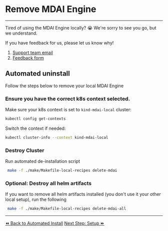 # Remove MDAI Engine
----
Tired of using the MDAI Engine locally? 😭 We're sorry to see you go, but we understand.

If you have feedback for us, please let us know why!
1. [Support team email](mailto:support@mydecisive.ai)
2. [Feedback form](https://docs.google.com/forms/d/e/1FAIpQLScZNGgu5Cshd-WP7HGcvW4yPVP_NbWswcAU6vKgUnRb_6umpA/viewform?usp=sharing)



## Automated uninstall
Follow the steps below to remove your local MDAI Engine

### Ensure you have the correct k8s context selected.

Make sure your k8s context is set to `kind-mdai-local` cluster:

```bash
kubectl config get-contexts
```

Switch the context if needed:

```bash
kubectl cluster-info --context kind-mdai-local
```

### Destroy Cluster

Run automated de-installation script

```bash
 make -f ./make/Makefile-local-recipes delete-mdai
```

### Optional: Destroy all helm artifacts

If you want to remove all helm artifacts installed (you don't use it your other local setup), run the following

```bash
 make -f ./make/Makefile-local-recipes delete-mdai-all
```

----
<span class="left"><a href="./automated-install.md">⏪ Back to Automated Install</a></span>
<span class="right"><a href="./setup.md">Next Step: Setup ⏩</a></span>

